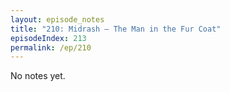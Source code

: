 ```yaml
---
layout: episode_notes
title: "210: Midrash — The Man in the Fur Coat"
episodeIndex: 213
permalink: /ep/210
---
```

No notes yet.
